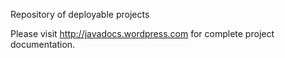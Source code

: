 Repository of deployable projects

Please visit http://javadocs.wordpress.com for complete project documentation.